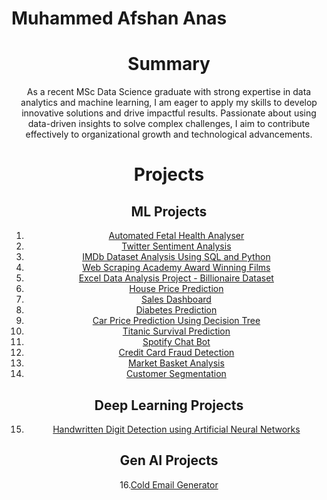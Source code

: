 # Muhammed Afshan Anas
<div align="center">

# Summary
As a recent MSc Data Science graduate with strong expertise in data analytics and machine learning, I am eager to apply my skills to develop innovative solutions and drive impactful results. Passionate about using data-driven insights to solve complex challenges, I aim to contribute effectively to organizational growth and technological advancements.

# Projects

## ML Projects
1. [Automated Fetal Health Analyser](https://github.com/afshan5225/Automated-Fetal-Health-Analyser)
2. [Twitter Sentiment Analysis](https://github.com/afshan5225/Twitter-sentiment-analysis)
3. [IMDb Dataset Analysis Using SQL and Python](https://github.com/afshan5225/IMDb-Dataset-Analysis-Using-SQL-and-Python)
4. [Web Scraping Academy Award Winning Films](https://github.com/afshan5225/Web-Scraping-Academy-Award-Winning-Films)
5. [Excel Data Analysis Project - Billionaire Dataset](https://github.com/afshan5225/Billionaire-Dataset-analysis-using-excel)
6. [House Price Prediction](https://github.com/afshan5225/House-Price-Prediction)
7. [Sales Dashboard](https://github.com/afshan5225/Sales-Dashboard)
8. [Diabetes Prediction](https://github.com/afshan5225/Diabetes-Prediction)
9. [Car Price Prediction Using Decision Tree](https://github.com/afshan5225/Car-price-prediciton)
10. [Titanic Survival Prediction](https://github.com/afshan5225/Titanic-Survival-dataset)
11. [Spotify Chat Bot](https://github.com/afshan5225/Spotify-Chatbot)
12. [Credit Card Fraud Detection](https://github.com/afshan5225/Credit-card-fraud-detection)
13. [Market Basket Analysis](https://github.com/afshan5225/Market-basket-analysis)
14. [Customer Segmentation](https://github.com/afshan5225/Customer-Segmentation)

## Deep Learning Projects
15. [Handwritten Digit Detection using Artificial Neural Networks](https://github.com/afshan5225/Handwritten-digits-detection-using-ANN)
## Gen AI Projects
16.[Cold Email Generator](https://github.com/afshan5225/Cold-email-generator)
</div>

